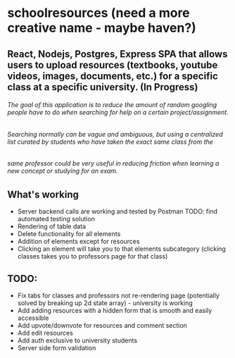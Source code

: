 # schoolresources (need a more creative name - maybe haven?)

## React, Nodejs, Postgres, Express SPA that allows users to upload resources (textbooks, youtube videos, images, documents, etc.) for a specific class at a specific university. (In Progress)

###### The goal of this application is to reduce the amount of random googling people have to do when searching for help on a certain project/assignment.
###### Searching normally can be vague and ambiguous, but using a centralized list curated by students who have taken the exact same class from the
###### same professor could be very useful in reducing friction when learning a new concept or studying for an exam.

## What's working
- Server backend calls are working and tested by Postman TODO: find automated testing solution
- Rendering of table data
- Delete functionality for all elements
- Addition of elements except for resources
- Clicking an element will take you to that elements subcategory (clicking classes takes you to professors page for that class)

## TODO:
- Fix tabs for classes and professors not re-rendering page (potentially solved by breaking up 2d state array) - university is working
- Add adding resources with a hidden form that is smooth and easily accessible
- Add upvote/downvote for resources and comment section 
- Add edit resources
- Add auth exclusive to university students
- Server side form validation
